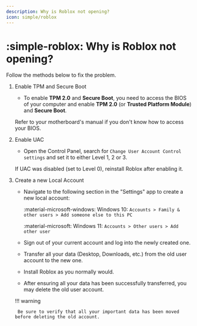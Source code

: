```yaml
---
description: Why is Roblox not opening?
icon: simple/roblox
---
```


# :simple-roblox: Why is Roblox not opening?

Follow the methods below to fix the problem.

1. Enable TPM and Secure Boot

    - To enable **TPM 2.0** and **Secure Boot**, you need to access the BIOS of your computer and enable **TPM 2.0** (or **Trusted Platform Module**) and **Secure Boot**.

    Refer to your motherboard's manual if you don't know how to access your BIOS.


2. Enable UAC

    - Open the Control Panel, search for `Change User Account Control settings` and set it to either Level 1, 2 or 3.
      
    If UAC was disabled (set to Level 0), reinstall Roblox after enabling it.


3. Create a new Local Account

    - Navigate to the following section in the "Settings" app to create a new local account:

        :material-microsoft-windows: Windows 10: `Accounts > Family & other users > Add someone else to this PC`
        
        :material-microsoft: Windows 11: `Accounts > Other users > Add other user`

    - Sign out of your current account and log into the newly created one.

    - Transfer all your data (Desktop, Downloads, etc.) from the old user account to the new one.

    - Install Roblox as you normally would.

    - After ensuring all your data has been successfully transferred, you may delete the old user account.

    !!! warning

        Be sure to verify that all your important data has been moved before deleting the old account.
